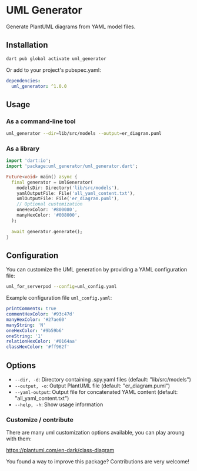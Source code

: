 


# UML Generator

Generate PlantUML diagrams from YAML model files.

## Installation

```bash
dart pub global activate uml_generator
```

Or add to your project's pubspec.yaml:

```yaml
dependencies:
  uml_generator: ^1.0.0
```

## Usage

### As a command-line tool

```bash
uml_generator --dir=lib/src/models --output=er_diagram.puml
```

### As a library

```dart
import 'dart:io';
import 'package:uml_generator/uml_generator.dart';

Future<void> main() async {
  final generator = UmlGenerator(
    modelsDir: Directory('lib/src/models'),
    yamlOutputFile: File('all_yaml_content.txt'),
    umlOutputFile: File('er_diagram.puml'),
    // Optional customization
    oneHexColor: '#800080',
    manyHexColor: '#008000',
  );
  
  await generator.generate();
}
```
## Configuration

You can customize the UML generation by providing a YAML configuration file:

```bash
uml_for_serverpod --config=uml_config.yaml
```

Example configuration file `uml_config.yaml`:

```yaml
printComments: true
commentHexColor: '#93c47d'
manyHexColor: '#27ae60'
manyString: 'N'
oneHexColor: '#9b59b6'
oneString: '1'
relationHexColor: '#0164aa'
classHexColor: '#ff962f'
```

## Options

- `--dir, -d`: Directory containing .spy.yaml files (default: "lib/src/models")
- `--output, -o`: Output PlantUML file (default: "er_diagram.puml")
- `--yaml-output`: Output file for concatenated YAML content (default: "all_yaml_content.txt")
- `--help, -h`: Show usage information

### Customize / contribute

There are many uml customization options available, you can play aroung with them:

https://plantuml.com/en-dark/class-diagram

You found a way to improve this package? Contributions are very welcome!
